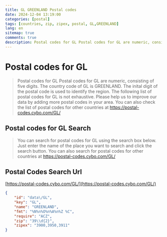 ```yaml
---
title: GL GREENLAND Postal codes 
date: 2024-12-04 13:19:00
categories: [postal]
tags: [countries, zip, zipex, postal, GL,GREENLAND]
lang: en
sitemap: true
comments: true
description: Postal codes for GL Postal codes for GL are numeric, consisting of five digits. The country code of GL is GREENLAND. The inital digit of the postal code is used to identify the region. The following list of postal codes for GL is not exhaustive. Please help us to improve our data by adding more postal codes in your area. You can also check the list of postal codes for other countries at https://postal-codes.cybo.com/GL/
---
```


# Postal codes for GL
> Postal codes for GL Postal codes for GL are numeric, consisting of five digits. The country code of GL is GREENLAND. The inital digit of the postal code is used to identify the region. The following list of postal codes for GL is not exhaustive. Please help us to improve our data by adding more postal codes in your area. You can also check the list of postal codes for other countries at https://postal-codes.cybo.com/GL/

## Postal codes for GL Search 
> You can search for postal codes for GL using the search box below. Just enter the name of the place you want to search and click the search button. You can also search for postal codes for other countries at https://postal-codes.cybo.com/GL/

## Postal Codes Search Url

[https://postal-codes.cybo.com/GL/](https://postal-codes.cybo.com/GL/)
```json
{
    "id": "data\/GL",
    "key": "GL",
    "name": "GREENLAND",
    "fmt": "%N%n%O%n%A%n%Z %C",
    "require": "ACZ",
    "zip": "39\\d{2}",
    "zipex": "3900,3950,3911"
}
```
